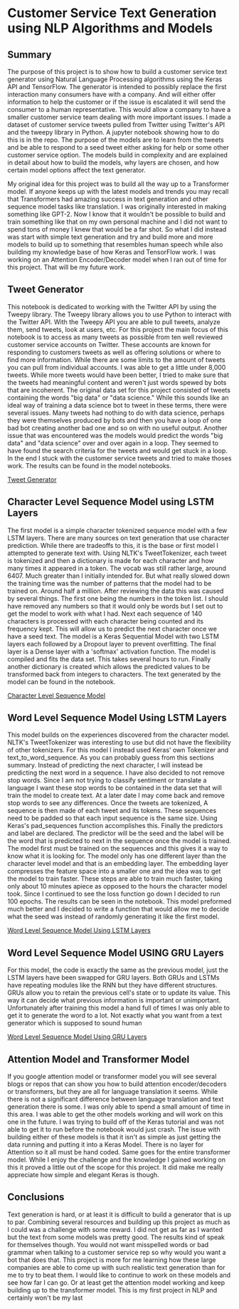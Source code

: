 # Customer Service Text Generation using NLP Algorithms and Models

## Summary

The purpose of this project is to show how to build a customer service text generator using Natural Language Processing algorithms using the Keras API and TensorFlow. The generator is intended to possibly replace the first interaction many consumers have with a company. And will either offer information to help the customer or if the issue is escalated it will send the consumer to a human representative. This would allow a company to have a smaller customer service team dealing with more important issues. I made a dataset of customer service tweets pulled from Twitter using Twitter's API and the tweepy library in Python. A jupyter notebook showing how to do this is in the repo. The purpose of the models are to learn from the tweets and be able to respond to a seed tweet either asking for help or some other customer service option. The models build in complexity and are explained in detail about how to build the models, why layers are chosen, and how certain model options affect the text generator. 

My original idea for this project was to build all the way up to a Transformer model. If anyone keeps up with the latest models and trends you may recall that Transformers had amazing success in text generation and other sequence model tasks like translation. I was originally interested in making something like GPT-2. Now I know that it wouldn't be possible to build and train something like that on my own personal machine and I did not want to spend tons of money I knew that would be a far shot. So what I did instead was start with simple text generation and try and build more and more models to build up to something that resembles human speech while also building my knowledge base of how Keras and TensorFlow work. I was working on an Attention Encoder/Decoder model when I ran out of time for this project. That will be my future work.

## Tweet Generator

This notebook is dedicated to working with the Twitter API by using the Tweepy library. The Tweepy library allows you to use Python to interact with the Twitter API. With the Tweepy API you are able to pull tweets, analyze them, send tweets, look at users, etc. For this project the main focus of this notebook is to access as many tweets as possible from ten well reviewed customer service accounts on Twitter. These accounts are known for responding to customers tweets as well as offering solutions or where to find more information. While there are some limits to the amount of tweets you can pull from individual accounts. I was able to get a little under 8,000 tweets. While more tweets would have been better, I tried to make sure that the tweets had meaningful content and weren't just words spewed by bots that are incoherent. The original data set for this project consisted of tweets containing the words "big data" or "data science." While this sounds like an ideal way of training a data science bot to tweet in these terms, there were several issues. Many tweets had nothing to do with data science, perhaps they were themselves produced by bots and then you have a loop of one bad bot creating another bad one and so on with no useful output. Another issue that was encountered was the models would predict the words "big data" and "data science" over and over again in a loop. They seemed to have found the search criteria for the tweets and would get stuck in a loop. In the end I stuck with the customer service tweets and tried to make thoses work. The results can be found in the model notebooks. 

[Tweet Generator](tweet_finder.ipynb)

## Character Level Sequence Model using LSTM Layers

The first model is a simple character tokenized sequence model with a few LSTM layers. There are many sources on text generation that use character prediction. While there are tradeoffs to this, it is the base or first model I attempted to generate text with. Using NLTK's TweetTokenizer, each tweet is tokenized and then a dictionary is made for each character and how many times it appeared in a token. The vocab was still rather large, around 6407. Much greater than I initially intended for. But what really slowed down the training time was the number of patterns that the model had to be trained on. Around half a million. After reviewing the data this was caused by several things. The first one being the numbers in the token list. I should have removed any numbers so that it would only be words but I set out to get the model to work with what I had. Next each sequence of 140 characters is processed with each character being counted and its frequency kept. This will allow us to predict the next character once we have a seed text. The model is a Keras Sequential Model with two LSTM layers each followed by a Dropout layer to prevent overfitting. The final layer is a Dense layer with a 'softmax' activation function. The model is compiled and fits the data set. This takes several hours to run. Finally another dictionary is created which allows the predicted values to be transformed back from integers to characters. The text generated by the model can be found in the notebook.

[Character Level Sequence Model](char_token_model.ipynb)

## Word Level Sequence Model Using LSTM Layers

This model builds on the experiences discovered from the character model. NLTK's TweetTokenizer was interesting to use but did not have the flexibility of other tokenizers. For this model I instead used Keras' own Tokenizer and text_to_word_sequence. As you can probably guess from this sections summary. Instead of predicting the next character, I will instead be predicting the next word in a sequence. I have also decided to not remove stop words. Since I am not trying to classify sentiment or translate a language I want these stop words to be contained in the data set that will train the model to create text. At a later date I may come back and remove stop words to see any differences. Once the tweets are tokenized, A sequence is then made of each tweet and its tokens. These sequences need to be padded so that each input sequence is the same size. Using Keras's pad_sequences function accomplishes this. Finally the predictors and label are declared. The predictor will be the seed and the label will be the word that is predicted to next in the sequence once the model is trained. The model first must be trained on the sequences and this gives it a way to know what it is looking for. The model only has one different layer than the character level model and that is an embedding layer. The embedding layer compresses the feature space into a smaller one and the idea was to get the model to train faster. These steps are able to train much faster, taking only about 10 minutes apiece as opposed to the hours the character model took. Since I continued to see the loss function go down I decided to run 100 epochs. The results can be seen in the notebook. This model preformed much better and I decided to write a function that would allow me to decide what the seed was instead of randomly generating it like the first model. 

[Word Level Sequence Model Using LSTM Layers](lstm_word_level_model.ipynb)

## Word Level Sequence Model USING GRU Layers

For this model, the code is exactly the same as the previous model, just the LSTM layers have been swapped for GRU layers. Both GRUs and LSTMs have repeating modules like the RNN but they have different structures. GRUs allow you to retain the previous cell's state or to update its value. This way it can decide what previous information is important or unimportant. Unfortunately after training this model a hand full of times I was only able to get it to generate the word to a lot. Not exactly what you want from a text generator which is supposed to sound human

[Word Level Sequence Model Using GRU Layers](gru_word_model.ipynb)

## Attention Model and Transformer Model

If you google attention model or transformer model you will see several blogs or repos that can show you how to build attention encoder/decoders or transformers, but they are all for language translation it seems. While there is not a significant difference between language translation and text generation there is some. I was only able to spend a small amount of time in this area. I was able to get the other models working and will work on this one in the future. I was trying to build off of the Keras tutorial and was not able to get it to run before the notebook would just crash. The issue with building either of these models is that it isn't as simple as just getting the data running and putting it into a Keras Model. There is no layer for Attention so it all must be hand  coded. Same goes for the entire transformer model. While I enjoy the challenge and the knowledge I gained working on this it proved a little out of the scope for this project. It did make me really appreciate how simple and elegant Keras is though. 

## Conclusions

Text generation is hard, or at least it is difficult to build a generator that is up to par. Combining several resources and building up this project as much as I could was a challenge with some reward. I did not get as far as I wanted but the text from some models was pretty good. The results kind of speak for themselves though. You would not want misspelled words or bad grammar when talking to a customer service rep so why would you want a bot that does that. This project is more for me learning how these large companies are able to come up with such realistic text generation than for me to try to beat them. I would like to continue to work on these models and see how far I can go. Or at least get the attention model working and keep building up to the transformer model. This is my first project in NLP and certainly won't be my last